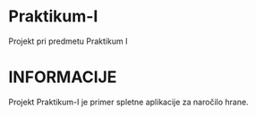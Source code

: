 # Praktikum-I
Projekt pri predmetu Praktikum I

# INFORMACIJE

Projekt Praktikum-I je primer spletne aplikacije za naročilo hrane.
